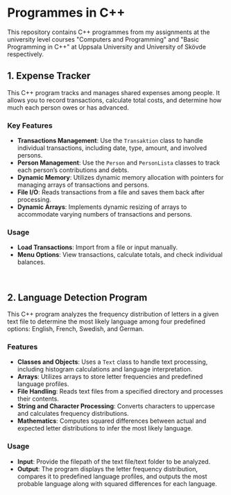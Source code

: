 # Programmes in C++
This repository contains C++ programmes from my assignments at the university level courses "Computers and Programming" and "Basic Programming in C++" at Uppsala University and University of Skövde respectively.

## 1. Expense Tracker

This C++ program tracks and manages shared expenses among people. It allows you to record transactions, calculate total costs, and determine how much each person owes or has advanced.

### Key Features

- **Transactions Management**: Use the `Transaktion` class to handle individual transactions, including date, type, amount, and involved persons.
- **Person Management**: Use the `Person` and `PersonLista` classes to track each person’s contributions and debts.
- **Dynamic Memory**: Utilizes dynamic memory allocation with pointers for managing arrays of transactions and persons.
- **File I/O**: Reads transactions from a file and saves them back after processing.
- **Dynamic Arrays**: Implements dynamic resizing of arrays to accommodate varying numbers of transactions and persons.

### Usage

- **Load Transactions**: Import from a file or input manually.
- **Menu Options**: View transactions, calculate totals, and check individual balances.

 <br />
 
## 2. Language Detection Program

This C++ program analyzes the frequency distribution of letters in a given text file to determine the most likely language among four predefined options: English, French, Swedish, and German. 

### Features

- **Classes and Objects**: Uses a `Text` class to handle text processing, including histogram calculations and language interpretation.
- **Arrays**: Utilizes arrays to store letter frequencies and predefined language profiles.
- **File Handling**: Reads text files from a specified directory and processes their contents.
- **String and Character Processing**: Converts characters to uppercase and calculates frequency distributions.
- **Mathematics**: Computes squared differences between actual and expected letter distributions to infer the most likely language.

### Usage
- **Input**: Provide the filepath of the text file/text folder to be analyzed.
- **Output**: The program displays the letter frequency distribution, compares it to predefined language profiles, and outputs the most probable language along with squared differences for each language.



